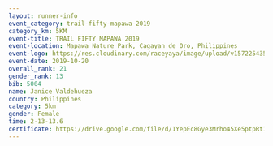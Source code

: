 ```yaml
---
layout: runner-info 
event_category: trail-fifty-mapawa-2019 
category_km: 5KM 
event-title: TRAIL FIFTY MAPAWA 2019  
event-location: Mapawa Nature Park, Cagayan de Oro, Philippines 
event-logo: https://res.cloudinary.com/raceyaya/image/upload/v1572254355/logo/trail-fifty-mapawa_fizjmb.jpg 
event-date: 2019-10-20 
overall_rank: 21
gender_rank: 13
bib: 5004
name: Janice Valdehueza
country: Philippines
category: 5km
gender: Female
time: 2-13-13.6
certificate: https://drive.google.com/file/d/1YepEc8Gye3Mrho45Xe5ptpRt1Cazyizu/view?usp=sharing
---
```

